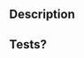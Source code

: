 ## Description

<!--- Describe what you have done and why have you done it this way -->

## Tests?

<!--- Please describe in detail how you tested your changes. -->
<!--- Include details of your testing environment, and the tests you ran to -->
<!--- see how your change affects other areas of the code, etc. -->
<!--- Manually and by unit test  -->

